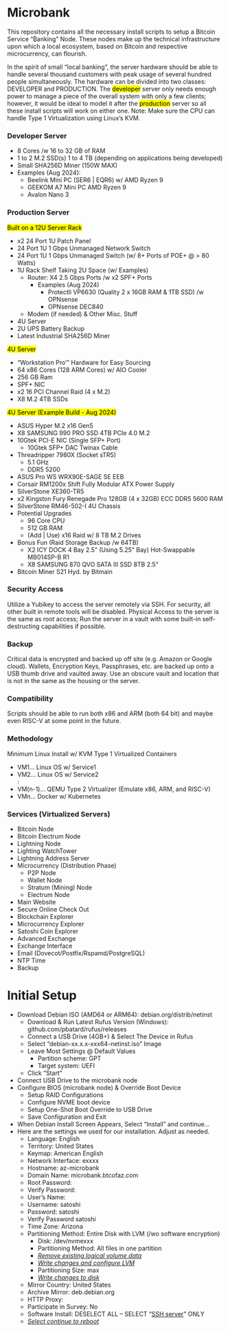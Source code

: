 # Microbank

This repository contains all the necessary install scripts to setup a Bitcoin Service “₿anking” Node.
These nodes make up the technical infrastructure upon which a local ecosystem, based on Bitcoin and respective microcurrency, can flourish.

In the spirit of small “local banking”, the server hardware should be able to handle several thousand customers with peak usage of several hundred people simultaneously. 
The hardware can be divided into two classes: DEVELOPER and PRODUCTION. The <mark>developer</mark> server only needs enough power to manage a piece of the overall system with only a few clients;
however, it would be ideal to model it after the <mark>production</mark> server so all these install scripts will work on either one. Note: Make sure the CPU can handle Type 1 Virtualization using Linux’s KVM.

### **Developer Server**
- 8 Cores /w 16 to 32 GB of RAM
- 1 to 2 M.2 SSD(s) 1 to 4 TB (depending on applications being developed)
- Small SHA256D Miner (150W MAX)
- Examples (Aug 2024): 
  - Beelink Mini PC (SER6 | EQR6) w/ AMD Ryzen 9
  - GEEKOM A7 Mini PC AMD Ryzen 9
  - Avalon Nano 3

### **Production Server**
<mark>Built on a 12U Server Rack</mark>
- x2 24 Port 1U Patch Panel
- 24 Port 1U 1 Gbps Unmanaged Network Switch 
- 24 Port 1U 1 Gbps Unmanaged Switch (w/ 8+ Ports of POE+ @ > 80 Watts)
- 1U Rack Shelf Taking 2U Space (w/ Examples)
  - Router: X4 2.5 Gbps Ports /w x2 SPF+ Ports
    - Examples (Aug 2024)
      - Protectli VP6630 (Quality 2 x 16GB RAM & 1TB SSD) /w OPNsense
      - OPNsense DEC840
  - Modem (if needed) & Other Misc. Stuff
- 4U Server
- 2U UPS Battery Backup
- Latest Industrial SHA256D Miner

<mark>4U Server</mark>
- “Workstation Pro’” Hardware for Easy Sourcing
- 64 x86 Cores (128 ARM Cores) w/ AIO Cooler
- 256 GB Ram
- SPF+ NIC
- x2 16 PCI Channel Raid (4 x M.2)
- X8 M.2 4TB SSDs 

<mark>4U Server (Example Build - Aug 2024)</mark>
- ASUS Hyper M.2 x16 Gen5
- X8 SAMSUNG 990 PRO SSD 4TB PCIe 4.0 M.2
- 10Gtek PCI-E NIC (Single SFP+ Port)
  - 10Gtek SFP+ DAC Twinax Cable
- Threadripper 7980X (Socket sTR5)
  - 5.1 GHz
  - DDR5 5200
- ASUS Pro WS WRX90E-SAGE SE EEB
- Corsair RM1200x Shift Fully Modular ATX Power Supply
- SilverStone XE360-TR5
- x2 Kingston Fury Renegade Pro 128GB (4 x 32GB) ECC DDR5 5600 RAM
- SilverStone RM46-502-I 4U Chassis
- Potential Upgrades
  - 96 Core CPU
  - 512 GB RAM
  - (Add | Use) x16 Raid w/ 8 TB M.2 Drives
- Bonus Fun (Raid Storage Backup /w 64TB)
  - X2 ICY DOCK 4 Bay 2.5" (Using 5.25" Bay) Hot-Swappable MB014SP-B R1
  - X8 SAMSUNG 870 QVO SATA III SSD 8TB 2.5"
- Bitcoin Miner S21 Hyd. by Bitmain 

### **Security Access**
Utilize a Yubikey to access the server remotely via SSH. For security, all other built in remote tools will be disabled. Physical Access to the server is the same as root access; Run the server in a vault with some built-in self-destructing capabilities if possible.

### **Backup**
Critical data is encrypted and backed up off site (e.g. Amazon or Google cloud). Wallets, Encryption Keys, Passphrases, etc. are backed up onto a USB thumb drive and vaulted away. Use an obscure vault and location that is not in the same as the housing or the server.

### **Compatibility**
Scripts should be able to run both x86 and ARM (both 64 bit) and maybe even RISC-V at some point in the future.

### **Methodology**
Minimum Linux Install w/ KVM Type 1 Virtualized Containers
- VM1… Linux OS w/ Service1
- VM2… Linux OS w/ Service2
      <br>:
- VM(n-1)… QEMU Type 2 Virtualizer (Emulate x86, ARM, and RISC-V)
- VMn… Docker w/ Kubernetes

### **Services (Virtualized Servers)**
- Bitcoin Node
- Bitcoin Electrum Node
- Lightning Node
- Lighting WatchTower
- Lightning Address Server
- Microcurrency (Distribution Phase)
  - P2P Node
  - Wallet Node
  - Stratum (Mining) Node
  - Electrum Node
- Main Website
- Secure Online Check Out
- Blockchain Explorer
- Microcurrency Explorer
- Satoshi Coin Explorer
- Advanced Exchange
- Exchange Interface
- Email (Dovecot/Postfix/Rspamd/PostgreSQL)
- NTP Time
- Backup

# Initial Setup
- Download Debian ISO (AMD64 or ARM64): debian.org/distrib/netinst
  - Download & Run Latest Rufus Version (Windows): github.com/pbatard/rufus/releases
  - Connect a USB Drive (4GB+) & Select The Device in Rufus
  - Select “debian-xx.x.x-xxx64-netinst.iso” Image
  - Leave Most Settings @ Default Values
    - Partition scheme: 	GPT
    - Target system:	UEFI
  - Click “Start”
- Connect USB Drive to the microbank node
- Configure BIOS (microbank node) & Override Boot Device
  - Setup RAID Configurations
  - Configure NVME boot device
  - Setup One-Shot Boot Override to USB Drive
  - Save Configuration and Exit
- When Debian Install Screen Appears, Select “Install” and continue…
- Here are the settings we used for our installation. Adjust as needed.
  - Language: 		English
  - Territory:		United States
  - Keymap:		American English
  - Network Interface: 	exxxx
  - Hostname:		az-microbank
  - Domain Name:	microbank.btcofaz.com
  - Root Password:	<Leave Blank>
  - Verify Password:	<Leave Blank>
  - User’s Name:		<Leave Blank>
  - Username:		satoshi
  - Password:		satoshi
  - Verify Password	satoshi
  - Time Zone: 		Arizona
  - Partitioning Method:	Entire Disk with LVM (/wo software encryption)
    - Disk:			/dev/nvmexxx
    - Partitioning Method:	All files in one partition
    - <ins>*Remove existing logical volume data*</ins>
    - <ins>*Write changes and configure LVM*</ins>
    - Partitioning Size:	max
    - <ins>*Write changes to disk*</ins>
  - Mirror Country:	United States
  - Archive Mirror:		deb.debian.org
  - HTTP Proxy:		<Leave Blank>
  - Participate in Survey:	No
  - Software Install:	DESELECT ALL – SELECT “<ins>SSH server</ins>” ONLY
  - <ins>*Select continue to reboot*</ins>


